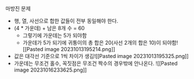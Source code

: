 마방진 문제
- 행, 열, 사선으로 합한 값들이 전부 동일해야 한다.
- (4 * 가운데) + 남은 8개 수 = 60
	- 그렇기에 가운데는 5가 되야함
	- 가운데가 5가 되기에 귀퉁이의 총 합은 20(사선 2개의 합은 10)이 되야함![[Pasted image 20231013195214.png]]
- 값은 대각선 기준으로 1씩 차이가 생김![[Pasted image 20231013195325.png]]
- 가운데는 무조건 홀수, 꼭짓점은 무조건 짝수의 경우밖에 안나온다.
	![[Pasted image 20231016233625.png]]
	